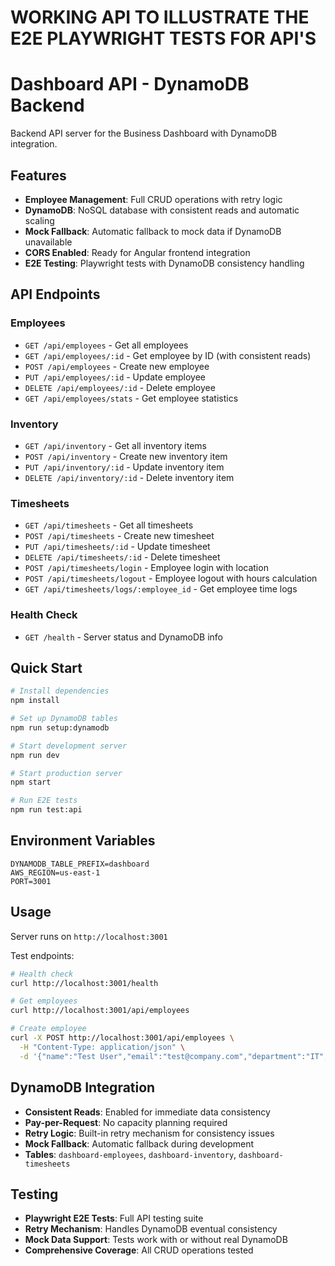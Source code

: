 # WORKING API TO ILLUSTRATE THE E2E PLAYWRIGHT TESTS FOR API'S


# Dashboard API - DynamoDB Backend

Backend API server for the Business Dashboard with DynamoDB integration.

## Features

- **Employee Management**: Full CRUD operations with retry logic
- **DynamoDB**: NoSQL database with consistent reads and automatic scaling
- **Mock Fallback**: Automatic fallback to mock data if DynamoDB unavailable
- **CORS Enabled**: Ready for Angular frontend integration
- **E2E Testing**: Playwright tests with DynamoDB consistency handling

## API Endpoints

### Employees
- `GET /api/employees` - Get all employees
- `GET /api/employees/:id` - Get employee by ID (with consistent reads)
- `POST /api/employees` - Create new employee
- `PUT /api/employees/:id` - Update employee
- `DELETE /api/employees/:id` - Delete employee
- `GET /api/employees/stats` - Get employee statistics

### Inventory
- `GET /api/inventory` - Get all inventory items
- `POST /api/inventory` - Create new inventory item
- `PUT /api/inventory/:id` - Update inventory item
- `DELETE /api/inventory/:id` - Delete inventory item

### Timesheets
- `GET /api/timesheets` - Get all timesheets
- `POST /api/timesheets` - Create new timesheet
- `PUT /api/timesheets/:id` - Update timesheet
- `DELETE /api/timesheets/:id` - Delete timesheet
- `POST /api/timesheets/login` - Employee login with location
- `POST /api/timesheets/logout` - Employee logout with hours calculation
- `GET /api/timesheets/logs/:employee_id` - Get employee time logs

### Health Check
- `GET /health` - Server status and DynamoDB info

## Quick Start

```bash
# Install dependencies
npm install

# Set up DynamoDB tables
npm run setup:dynamodb

# Start development server
npm run dev

# Start production server
npm start

# Run E2E tests
npm run test:api
```

## Environment Variables

```env
DYNAMODB_TABLE_PREFIX=dashboard
AWS_REGION=us-east-1
PORT=3001
```

## Usage

Server runs on `http://localhost:3001`

Test endpoints:
```bash
# Health check
curl http://localhost:3001/health

# Get employees
curl http://localhost:3001/api/employees

# Create employee
curl -X POST http://localhost:3001/api/employees \
  -H "Content-Type: application/json" \
  -d '{"name":"Test User","email":"test@company.com","department":"IT","role":"Developer","salary":75000}'
```

## DynamoDB Integration

- **Consistent Reads**: Enabled for immediate data consistency
- **Pay-per-Request**: No capacity planning required
- **Retry Logic**: Built-in retry mechanism for consistency issues
- **Mock Fallback**: Automatic fallback during development
- **Tables**: `dashboard-employees`, `dashboard-inventory`, `dashboard-timesheets`

## Testing

- **Playwright E2E Tests**: Full API testing suite
- **Retry Mechanism**: Handles DynamoDB eventual consistency
- **Mock Data Support**: Tests work with or without real DynamoDB
- **Comprehensive Coverage**: All CRUD operations tested
